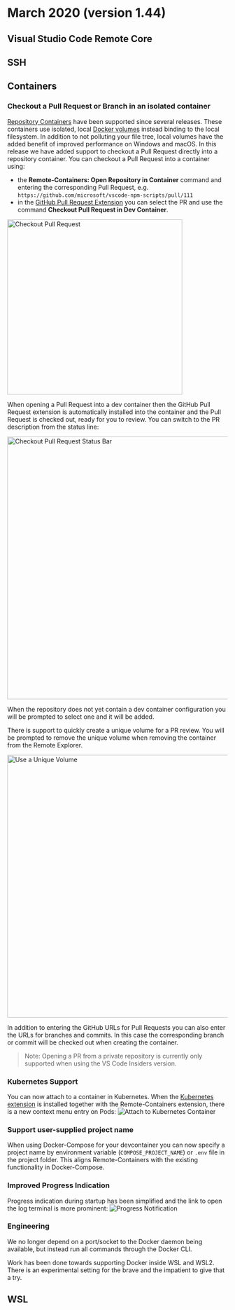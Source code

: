 # March 2020 (version 1.44)

## Visual Studio Code Remote Core

## SSH

## Containers

### Checkout a Pull Request or Branch in an isolated container

[Repository Containers](https://github.com/microsoft/vscode-docs/blob/master/docs/remote/containers.md#quick-start-open-a-git-repository-in-an-isolated-container-volume) have been supported since several releases.
These containers use isolated, local [Docker volumes](https://docs.docker.com/storage/volumes/) instead binding to the local filesystem. In addition to not polluting your file tree, local volumes have the added benefit of improved performance on Windows and macOS. In this release we have added support to checkout a Pull Request directly into a repository container. You can checkout a Pull Request into a container using:

- the **Remote-Containers: Open Repository in Container** command and entering the corresponding Pull Request, e.g. `https://github.com/microsoft/vscode-npm-scripts/pull/111`
- in the [GitHub Pull Request Extension](https://marketplace.visualstudio.com/items?itemName=GitHub.vscode-pull-request-github) you can select the PR and use the command **Checkout Pull Request in Dev Container**.

<img src="images/1_44/checkout-pr.png" alt="Checkout Pull Request" style="width:400px;"/>

When opening a Pull Request into a dev container then the GitHub Pull Request extension is automatically installed into the container and the Pull Request is checked out, ready for you to review. You can switch to the PR description from the status line:

<img src="images/1_44/checkout-pr-status.png" alt="Checkout Pull Request Status Bar" style="width:600px;"/>

When the repository does not yet contain a dev container configuration you will be prompted to select one and it will be added.

There is support to quickly create a unique volume for a PR review. You will be prompted to remove the unique volume when removing the container from the Remote Explorer.

<img src="images/1_44/checkout-unique.png" alt="Use a Unique Volume" style="width:600px;"/>

In addition to entering the GitHub URLs for Pull Requests you can also enter the URLs for branches and commits. In this case the corresponding branch or commit will be checked out when creating the container.

>Note: Opening a PR from a private repository is currently only supported when using the VS Code Insiders version.

### Kubernetes Support

You can now attach to a container in Kubernetes. When the [Kubernetes extension](https://marketplace.visualstudio.com/items?itemName=ms-kubernetes-tools.vscode-kubernetes-tools) is installed together with the Remote-Containers extension, there is a new context menu entry on Pods:
![Attach to Kubernetes Container](images/1_44/k8s-attach.png)

### Support user-supplied project name

When using Docker-Compose for your devcontainer you can now specify a project name by environment variable (`COMPOSE_PROJECT_NAME`) or `.env` file in the project folder. This aligns Remote-Containers with the existing functionality in Docker-Compose.

### Improved Progress Indication

Progress indication during startup has been simplified and the link to open the log terminal is more prominent:
![Progress Notification](images/1_44/devcontainer-progress.png)

### Engineering

We no longer depend on a port/socket to the Docker daemon being available, but instead run all commands through the Docker CLI.

Work has been done towards supporting Docker inside WSL and WSL2. There is an experimental setting for the brave and the impatient to give that a try.

## WSL
